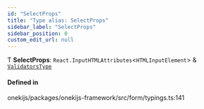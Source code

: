 ```yaml
---
id: "SelectProps"
title: "Type alias: SelectProps"
sidebar_label: "SelectProps"
sidebar_position: 0
custom_edit_url: null
---
```


Ƭ **SelectProps**: `React.InputHTMLAttributes`<`HTMLInputElement`\> & [`ValidatorsType`](ValidatorsType.md)

#### Defined in

onekijs/packages/onekijs-framework/src/form/typings.ts:141

